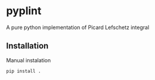 # pyplint
A pure python implementation of Picard Lefschetz integral

## Installation
Manual instalation
```
pip install .
```
